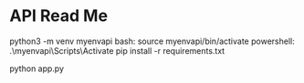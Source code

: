 # API Read Me

python3 -m venv myenvapi
bash: source myenvapi/bin/activate
powershell: .\myenvapi\Scripts\Activate
pip install -r requirements.txt

python app.py